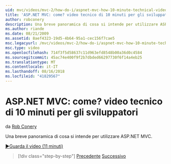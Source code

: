 ```yaml
---
uid: mvc/videos/mvc-2/how-do-i/aspnet-mvc-how-10-minute-technical-video-for-developers
title: 'ASP.NET MVC: come? video tecnico di 10 minuti per gli sviluppatori | Microsoft Docs'
author: robconery
description: Una breve panoramica di cosa si intende per utilizzare ASP.NET MVC.
ms.author: riande
ms.date: 08/21/2009
ms.assetid: 8aef4323-19d5-4b64-95a1-cec156f7cae5
msc.legacyurl: /mvc/videos/mvc-2/how-do-i/aspnet-mvc-how-10-minute-technical-video-for-developers
msc.type: video
ms.openlocfilehash: 714f3f5d58637c11d963efd8548b00a36d0c4584
ms.sourcegitcommit: 45ac74e400f9f2b7dbded66297730f6f14a4eb25
ms.translationtype: MT
ms.contentlocale: it-IT
ms.lasthandoff: 08/16/2018
ms.locfileid: "41829567"
---
```

<a name="aspnet-mvc-how-10-minute-technical-video-for-developers"></a>ASP.NET MVC: come? video tecnico di 10 minuti per gli sviluppatori
====================
da [Rob Conery](https://github.com/robconery)

Una breve panoramica di cosa si intende per utilizzare ASP.NET MVC.

[&#9654;Guarda il video (11 minuti)](https://channel9.msdn.com/Blogs/ASP-NET-Site-Videos/aspnet-mvc-how-10-minute-technical-video-for-developers)

> [!div class="step-by-step"]
> [Precedente](why-aspnet-mvc-3-minute-overview-video-for-decision-makers.md)
> [Successivo](how-do-i-return-json-formatted-data-for-an-ajax-call-in-an-aspnet-mvc-web-application.md)
